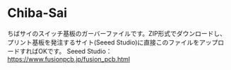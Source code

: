 # Chiba-Sai
ちばサイのスイッチ基板のガーバーファイルです。ZIP形式でダウンロードし、プリント基板を発注するサイト(Seeed Studio)に直接このファイルをアップロードすればOKです。
Seeed Studio：https://www.fusionpcb.jp/fusion_pcb.html
